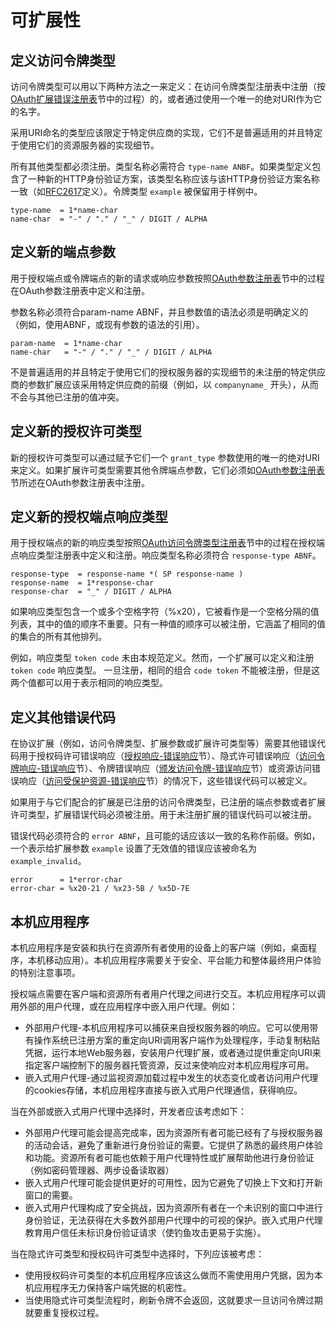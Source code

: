 # 可扩展性

## 定义访问令牌类型

访问令牌类型可以用以下两种方法之一来定义：在访问令牌类型注册表中注册（按[OAuth扩展错误注册表][OAuth扩展错误注册表]节中的过程）的，或者通过使用一个唯一的绝对URI作为它的名字。

采用URI命名的类型应该限定于特定供应商的实现，它们不是普遍适用的并且特定于使用它们的资源服务器的实现细节。

所有其他类型都必须注册。类型名称必需符合 `type-name ANBF`。如果类型定义包含了一种新的HTTP身份验证方案，该类型名称应该与该HTTP身份验证方案名称一致（如[RFC2617][RFC2617]定义）。令牌类型 `example` 被保留用于样例中。

```
type-name  = 1*name-char
name-char  = "-" / "." / "_" / DIGIT / ALPHA
```

## 定义新的端点参数

用于授权端点或令牌端点的新的请求或响应参数按照[OAuth参数注册表][OAuth参数注册表]节中的过程在OAuth参数注册表中定义和注册。

参数名称必须符合param-name ABNF，并且参数值的语法必须是明确定义的（例如，使用ABNF，或现有参数的语法的引用）。

```
param-name  = 1*name-char
name-char   = "-" / "." / "_" / DIGIT / ALPHA
```

不是普遍适用的并且特定于使用它们的授权服务器的实现细节的未注册的特定供应商的参数扩展应该采用特定供应商的前缀（例如，以 `companyname_` 开头），从而不会与其他已注册的值冲突。

## 定义新的授权许可类型

新的授权许可类型可以通过赋予它们一个 `grant_type` 参数使用的唯一的绝对URI来定义。如果扩展许可类型需要其他令牌端点参数，它们必须如[OAuth参数注册表][OAuth参数注册表]节所述在OAuth参数注册表中注册。

## 定义新的授权端点响应类型

用于授权端点的新的响应类型按照[OAuth访问令牌类型注册表][OAuth访问令牌类型注册表]节中的过程在授权端点响应类型注册表中定义和注册。响应类型名称必须符合 `response-type ABNF`。

```
response-type  = response-name *( SP response-name )
response-name  = 1*response-char
response-char  = "_" / DIGIT / ALPHA
```

如果响应类型包含一个或多个空格字符（%x20），它被看作是一个空格分隔的值列表，其中的值的顺序不重要。只有一种值的顺序可以被注册，它涵盖了相同的值的集合的所有其他排列。

例如，响应类型 `token code` 未由本规范定义。然而，一个扩展可以定义和注册 `token code` 响应类型。 一旦注册，相同的组合 `code token` 不能被注册，但是这两个值都可以用于表示相同的响应类型。

## 定义其他错误代码

在协议扩展（例如，访问令牌类型、扩展参数或扩展许可类型等）需要其他错误代码用于授权码许可错误响应（[授权响应-错误响应][授权响应-错误响应]节）、隐式许可错误响应（[访问令牌响应-错误响应][访问令牌响应-错误响应]节）、令牌错误响应（[颁发访问令牌-错误响应][颁发访问令牌-错误响应]节）或资源访问错误响应（[访问受保护资源-错误响应][访问受保护资源-错误响应]节）的情况下，这些错误代码可以被定义。

如果用于与它们配合的扩展是已注册的访问令牌类型，已注册的端点参数或者扩展许可类型，扩展错误代码必须被注册。用于未注册扩展的错误代码可以被注册。

错误代码必须符合的 `error ABNF`，且可能的话应该以一致的名称作前缀。例如，一个表示给扩展参数 `example` 设置了无效值的错误应该被命名为 `example_invalid`。

```
error      = 1*error-char
error-char = %x20-21 / %x23-5B / %x5D-7E
```

## 本机应用程序

本机应用程序是安装和执行在资源所有者使用的设备上的客户端（例如，桌面程序，本机移动应用）。本机应用程序需要关于安全、平台能力和整体最终用户体验的特别注意事项。

授权端点需要在客户端和资源所有者用户代理之间进行交互。本机应用程序可以调用外部的用户代理，或在应用程序中嵌入用户代理。例如：

- 外部用户代理-本机应用程序可以捕获来自授权服务器的响应。它可以使用带有操作系统已注册方案的重定向URI调用客户端作为处理程序，手动复制粘贴凭据，运行本地Web服务器，安装用户代理扩展，或者通过提供重定向URI来指定客户端控制下的服务器托管资源，反过来使响应对本机应用程序可用。
- 嵌入式用户代理-通过监视资源加载过程中发生的状态变化或者访问用户代理的cookies存储，本机应用程序直接与嵌入式用户代理通信，获得响应。

当在外部或嵌入式用户代理中选择时，开发者应该考虑如下：

- 外部用户代理可能会提高完成率，因为资源所有者可能已经有了与授权服务器的活动会话，避免了重新进行身份验证的需要。它提供了熟悉的最终用户体验和功能。资源所有者可能也依赖于用户代理特性或扩展帮助他进行身份验证（例如密码管理器、两步设备读取器）
- 嵌入式用户代理可能会提供更好的可用性，因为它避免了切换上下文和打开新窗口的需要。
- 嵌入式用户代理构成了安全挑战，因为资源所有者在一个未识别的窗口中进行身份验证，无法获得在大多数外部用户代理中的可视的保护。嵌入式用户代理教育用户信任未标识身份验证请求（使钓鱼攻击更易于实施）。

当在隐式许可类型和授权码许可类型中选择时，下列应该被考虑：

- 使用授权码许可类型的本机应用程序应该这么做而不需使用用户凭据，因为本机应用程序无力保持客户端凭据的机密性。
- 当使用隐式许可类型流程时，刷新令牌不会返回，这就要求一旦访问令牌过期就要重复授权过程。

[OAuth扩展错误注册表]: oauth2/section09#OAuth扩展错误注册表 "OAuth扩展错误注册表"
[OAuth参数注册表]: oauth2/section09#OAuth参数注册表 "OAuth参数注册表"
[OAuth访问令牌类型注册表]: oauth2/section09#OAuth访问令牌类型注册表 "OAuth访问令牌类型注册表"
[颁发访问令牌-错误响应]: oauth2/section05#错误响应 "颁发访问令牌-错误响应"
[访问受保护资源-错误响应]: oauth2/section06#错误响应 "访问受保护资源-错误响应"
[授权响应-错误响应]: oauth2/section04#错误响应 "授权响应-错误响应"
[访问令牌响应-错误响应]: oauth2/section04#错误响应 "访问令牌响应-错误响应-1"
[RFC2617]: http://tools.ietf.org/html/rfc2617 "HTTP Authentication: Basic and Digest Access Authentication"